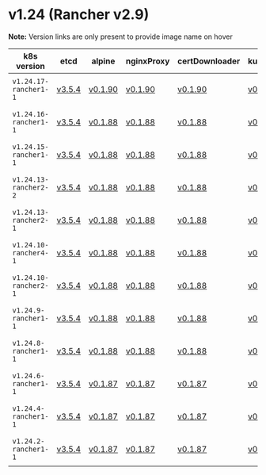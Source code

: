 # v1.24 (Rancher v2.9)

**Note:** Version links are only present to provide image name on hover

| k8s version| etcd| alpine| nginxProxy| certDownloader| kubernetesServicesSidecar| kubedns| dnsmasq| kubednsSidecar| kubednsAutoscaler| coredns| corednsAutoscaler| nodelocal| kubernetes| flannel| flannelCni| calicoNode| calicoCni| calicoControllers| calicoCtl| calicoFlexVol| canalNode| canalCni| canalControllers| canalFlannel| canalFlexVol| weaveNode| weaveCni| podInfraContainer| ingress| ingressBackend| ingressWebhook| metricsServer| windowsPodInfraContainer| aciCniDeployContainer| aciHostContainer| aciOpflexContainer| aciMcastContainer| aciOvsContainer| aciControllerContainer |
| ----- | ----- | ----- | ----- | ----- | ----- | ----- | ----- | ----- | ----- | ----- | ----- | ----- | ----- | ----- | ----- | ----- | ----- | ----- | ----- | ----- | ----- | ----- | ----- | ----- | ----- | ----- | ----- | ----- | ----- | ----- | ----- | ----- | ----- | ----- | ----- | ----- | ----- | ----- | -----  |
| `v1.24.17-rancher1-1` | [v3.5.4](## "rancher/mirrored-coreos-etcd")| [v0.1.90](## "rancher/rke-tools")| [v0.1.90](## "rancher/rke-tools")| [v0.1.90](## "rancher/rke-tools")| [v0.1.90](## "rancher/rke-tools")| [1.21.1](## "rancher/mirrored-k8s-dns-kube-dns")| [1.21.1](## "rancher/mirrored-k8s-dns-dnsmasq-nanny")| [1.21.1](## "rancher/mirrored-k8s-dns-sidecar")| [1.8.5](## "rancher/mirrored-cluster-proportional-autoscaler")| [1.9.3](## "rancher/mirrored-coredns-coredns")| [1.8.5](## "rancher/mirrored-cluster-proportional-autoscaler")| [1.21.1](## "rancher/mirrored-k8s-dns-node-cache")| [v1.24.17-rancher1](## "rancher/hyperkube")| [v0.15.1](## "rancher/mirrored-coreos-flannel")| [v0.3.0-rancher6](## "rancher/flannel-cni")| [v3.22.5](## "rancher/mirrored-calico-node")| [v3.22.5-rancher1](## "rancher/calico-cni")| [v3.22.5](## "rancher/mirrored-calico-kube-controllers")| [v3.22.5](## "rancher/mirrored-calico-ctl")| [v3.22.5](## "rancher/mirrored-calico-pod2daemon-flexvol")| [v3.22.5](## "rancher/mirrored-calico-node")| [v3.22.5-rancher1](## "rancher/calico-cni")| [v3.22.5](## "rancher/mirrored-calico-kube-controllers")| [v0.17.0](## "rancher/mirrored-flannelcni-flannel")| [v3.22.5](## "rancher/mirrored-calico-pod2daemon-flexvol")| [2.8.1](## "weaveworks/weave-kube")| [2.8.1](## "weaveworks/weave-npc")| [3.7](## "rancher/mirrored-pause")| [nginx-1.5.1-rancher2](## "rancher/nginx-ingress-controller")| [1.5-rancher1](## "rancher/mirrored-nginx-ingress-controller-defaultbackend")| [v1.1.1](## "rancher/mirrored-ingress-nginx-kube-webhook-certgen")| [v0.6.2](## "rancher/mirrored-metrics-server")| [3.7](## "rancher/mirrored-pause")| [6.0.3.1.81c2369](## "noiro/cnideploy")| [6.0.3.1.81c2369](## "noiro/aci-containers-host")| [6.0.3.1.81c2369](## "noiro/opflex")| [6.0.3.1.81c2369](## "noiro/opflex")| [6.0.3.1.81c2369](## "noiro/openvswitch")| [6.0.3.1.81c2369](## "noiro/aci-containers-controller") |
| `v1.24.16-rancher1-1` | [v3.5.4](## "rancher/mirrored-coreos-etcd")| [v0.1.88](## "rancher/rke-tools")| [v0.1.88](## "rancher/rke-tools")| [v0.1.88](## "rancher/rke-tools")| [v0.1.88](## "rancher/rke-tools")| [1.21.1](## "rancher/mirrored-k8s-dns-kube-dns")| [1.21.1](## "rancher/mirrored-k8s-dns-dnsmasq-nanny")| [1.21.1](## "rancher/mirrored-k8s-dns-sidecar")| [1.8.5](## "rancher/mirrored-cluster-proportional-autoscaler")| [1.9.3](## "rancher/mirrored-coredns-coredns")| [1.8.5](## "rancher/mirrored-cluster-proportional-autoscaler")| [1.21.1](## "rancher/mirrored-k8s-dns-node-cache")| [v1.24.16-rancher1](## "rancher/hyperkube")| [v0.15.1](## "rancher/mirrored-coreos-flannel")| [v0.3.0-rancher6](## "rancher/flannel-cni")| [v3.22.5](## "rancher/mirrored-calico-node")| [v3.22.5-rancher1](## "rancher/calico-cni")| [v3.22.5](## "rancher/mirrored-calico-kube-controllers")| [v3.22.5](## "rancher/mirrored-calico-ctl")| [v3.22.5](## "rancher/mirrored-calico-pod2daemon-flexvol")| [v3.22.5](## "rancher/mirrored-calico-node")| [v3.22.5-rancher1](## "rancher/calico-cni")| [v3.22.5](## "rancher/mirrored-calico-kube-controllers")| [v0.17.0](## "rancher/mirrored-flannelcni-flannel")| [v3.22.5](## "rancher/mirrored-calico-pod2daemon-flexvol")| [2.8.1](## "weaveworks/weave-kube")| [2.8.1](## "weaveworks/weave-npc")| [3.7](## "rancher/mirrored-pause")| [nginx-1.5.1-rancher2](## "rancher/nginx-ingress-controller")| [1.5-rancher1](## "rancher/mirrored-nginx-ingress-controller-defaultbackend")| [v1.1.1](## "rancher/mirrored-ingress-nginx-kube-webhook-certgen")| [v0.6.2](## "rancher/mirrored-metrics-server")| [3.7](## "rancher/mirrored-pause")| [5.2.7.1.81c2369](## "noiro/cnideploy")| [5.2.7.1.81c2369](## "noiro/aci-containers-host")| [5.2.7.1.81c2369](## "noiro/opflex")| [5.2.7.1.81c2369](## "noiro/opflex")| [5.2.7.1.81c2369](## "noiro/openvswitch")| [5.2.7.1.81c2369](## "noiro/aci-containers-controller")| [5.2.7.1.81c2369](## "noiro/gbp-server")| [5.2.7.1.81c2369](## "noiro/opflex-server") |
| `v1.24.15-rancher1-1` | [v3.5.4](## "rancher/mirrored-coreos-etcd")| [v0.1.88](## "rancher/rke-tools")| [v0.1.88](## "rancher/rke-tools")| [v0.1.88](## "rancher/rke-tools")| [v0.1.88](## "rancher/rke-tools")| [1.21.1](## "rancher/mirrored-k8s-dns-kube-dns")| [1.21.1](## "rancher/mirrored-k8s-dns-dnsmasq-nanny")| [1.21.1](## "rancher/mirrored-k8s-dns-sidecar")| [1.8.5](## "rancher/mirrored-cluster-proportional-autoscaler")| [1.9.3](## "rancher/mirrored-coredns-coredns")| [1.8.5](## "rancher/mirrored-cluster-proportional-autoscaler")| [1.21.1](## "rancher/mirrored-k8s-dns-node-cache")| [v1.24.15-rancher1](## "rancher/hyperkube")| [v0.15.1](## "rancher/mirrored-coreos-flannel")| [v0.3.0-rancher6](## "rancher/flannel-cni")| [v3.22.5](## "rancher/mirrored-calico-node")| [v3.22.5-rancher1](## "rancher/calico-cni")| [v3.22.5](## "rancher/mirrored-calico-kube-controllers")| [v3.22.5](## "rancher/mirrored-calico-ctl")| [v3.22.5](## "rancher/mirrored-calico-pod2daemon-flexvol")| [v3.22.5](## "rancher/mirrored-calico-node")| [v3.22.5-rancher1](## "rancher/calico-cni")| [v3.22.5](## "rancher/mirrored-calico-kube-controllers")| [v0.17.0](## "rancher/mirrored-flannelcni-flannel")| [v3.22.5](## "rancher/mirrored-calico-pod2daemon-flexvol")| [2.8.1](## "weaveworks/weave-kube")| [2.8.1](## "weaveworks/weave-npc")| [3.7](## "rancher/mirrored-pause")| [nginx-1.5.1-rancher2](## "rancher/nginx-ingress-controller")| [1.5-rancher1](## "rancher/mirrored-nginx-ingress-controller-defaultbackend")| [v1.1.1](## "rancher/mirrored-ingress-nginx-kube-webhook-certgen")| [v0.6.2](## "rancher/mirrored-metrics-server")| [3.7](## "rancher/mirrored-pause")| [5.2.7.1.81c2369](## "noiro/cnideploy")| [5.2.7.1.81c2369](## "noiro/aci-containers-host")| [5.2.7.1.81c2369](## "noiro/opflex")| [5.2.7.1.81c2369](## "noiro/opflex")| [5.2.7.1.81c2369](## "noiro/openvswitch")| [5.2.7.1.81c2369](## "noiro/aci-containers-controller")| [5.2.7.1.81c2369](## "noiro/gbp-server")| [5.2.7.1.81c2369](## "noiro/opflex-server") |
| `v1.24.13-rancher2-2` | [v3.5.4](## "rancher/mirrored-coreos-etcd")| [v0.1.88](## "rancher/rke-tools")| [v0.1.88](## "rancher/rke-tools")| [v0.1.88](## "rancher/rke-tools")| [v0.1.88](## "rancher/rke-tools")| [1.21.1](## "rancher/mirrored-k8s-dns-kube-dns")| [1.21.1](## "rancher/mirrored-k8s-dns-dnsmasq-nanny")| [1.21.1](## "rancher/mirrored-k8s-dns-sidecar")| [1.8.5](## "rancher/mirrored-cluster-proportional-autoscaler")| [1.9.3](## "rancher/mirrored-coredns-coredns")| [1.8.5](## "rancher/mirrored-cluster-proportional-autoscaler")| [1.21.1](## "rancher/mirrored-k8s-dns-node-cache")| [v1.24.13-rancher2](## "rancher/hyperkube")| [v0.15.1](## "rancher/mirrored-coreos-flannel")| [v0.3.0-rancher6](## "rancher/flannel-cni")| [v3.22.5](## "rancher/mirrored-calico-node")| [v3.22.5-rancher1](## "rancher/calico-cni")| [v3.22.5](## "rancher/mirrored-calico-kube-controllers")| [v3.22.5](## "rancher/mirrored-calico-ctl")| [v3.22.5](## "rancher/mirrored-calico-pod2daemon-flexvol")| [v3.22.5](## "rancher/mirrored-calico-node")| [v3.22.5-rancher1](## "rancher/calico-cni")| [v3.22.5](## "rancher/mirrored-calico-kube-controllers")| [v0.17.0](## "rancher/mirrored-flannelcni-flannel")| [v3.22.5](## "rancher/mirrored-calico-pod2daemon-flexvol")| [2.8.1](## "weaveworks/weave-kube")| [2.8.1](## "weaveworks/weave-npc")| [3.7](## "rancher/mirrored-pause")| [nginx-1.5.1-rancher2](## "rancher/nginx-ingress-controller")| [1.5-rancher1](## "rancher/mirrored-nginx-ingress-controller-defaultbackend")| [v1.1.1](## "rancher/mirrored-ingress-nginx-kube-webhook-certgen")| [v0.6.2](## "rancher/mirrored-metrics-server")| [3.7](## "rancher/mirrored-pause")| [5.2.7.1.81c2369](## "noiro/cnideploy")| [5.2.7.1.81c2369](## "noiro/aci-containers-host")| [5.2.7.1.81c2369](## "noiro/opflex")| [5.2.7.1.81c2369](## "noiro/opflex")| [5.2.7.1.81c2369](## "noiro/openvswitch")| [5.2.7.1.81c2369](## "noiro/aci-containers-controller")| [5.2.7.1.81c2369](## "noiro/gbp-server")| [5.2.7.1.81c2369](## "noiro/opflex-server") |
| `v1.24.13-rancher2-1` | [v3.5.4](## "rancher/mirrored-coreos-etcd")| [v0.1.88](## "rancher/rke-tools")| [v0.1.88](## "rancher/rke-tools")| [v0.1.88](## "rancher/rke-tools")| [v0.1.88](## "rancher/rke-tools")| [1.21.1](## "rancher/mirrored-k8s-dns-kube-dns")| [1.21.1](## "rancher/mirrored-k8s-dns-dnsmasq-nanny")| [1.21.1](## "rancher/mirrored-k8s-dns-sidecar")| [1.8.5](## "rancher/mirrored-cluster-proportional-autoscaler")| [1.9.3](## "rancher/mirrored-coredns-coredns")| [1.8.5](## "rancher/mirrored-cluster-proportional-autoscaler")| [1.21.1](## "rancher/mirrored-k8s-dns-node-cache")| [v1.24.13-rancher2](## "rancher/hyperkube")| [v0.15.1](## "rancher/mirrored-coreos-flannel")| [v0.3.0-rancher6](## "rancher/flannel-cni")| [v3.22.5](## "rancher/mirrored-calico-node")| [v3.22.5-rancher1](## "rancher/calico-cni")| [v3.22.5](## "rancher/mirrored-calico-kube-controllers")| [v3.22.5](## "rancher/mirrored-calico-ctl")| [v3.22.5](## "rancher/mirrored-calico-pod2daemon-flexvol")| [v3.22.5](## "rancher/mirrored-calico-node")| [v3.22.5-rancher1](## "rancher/calico-cni")| [v3.22.5](## "rancher/mirrored-calico-kube-controllers")| [v0.17.0](## "rancher/mirrored-flannelcni-flannel")| [v3.22.5](## "rancher/mirrored-calico-pod2daemon-flexvol")| [2.8.1](## "weaveworks/weave-kube")| [2.8.1](## "weaveworks/weave-npc")| [3.7](## "rancher/mirrored-pause")| [nginx-1.5.1-rancher2](## "rancher/nginx-ingress-controller")| [1.5-rancher1](## "rancher/mirrored-nginx-ingress-controller-defaultbackend")| [v1.1.1](## "rancher/mirrored-ingress-nginx-kube-webhook-certgen")| [v0.6.2](## "rancher/mirrored-metrics-server")| [3.7](## "rancher/mirrored-pause")| [5.2.3.6.1d150da](## "noiro/cnideploy")| [5.2.3.6.1d150da](## "noiro/aci-containers-host")| [5.2.3.6.1d150da](## "noiro/opflex")| [5.2.3.6.1d150da](## "noiro/opflex")| [5.2.3.6.1d150da](## "noiro/openvswitch")| [5.2.3.6.1d150da](## "noiro/aci-containers-controller")| [5.2.3.6.1d150da](## "noiro/gbp-server")| [5.2.3.6.1d150da](## "noiro/opflex-server") |
| `v1.24.10-rancher4-1` | [v3.5.4](## "rancher/mirrored-coreos-etcd")| [v0.1.88](## "rancher/rke-tools")| [v0.1.88](## "rancher/rke-tools")| [v0.1.88](## "rancher/rke-tools")| [v0.1.88](## "rancher/rke-tools")| [1.21.1](## "rancher/mirrored-k8s-dns-kube-dns")| [1.21.1](## "rancher/mirrored-k8s-dns-dnsmasq-nanny")| [1.21.1](## "rancher/mirrored-k8s-dns-sidecar")| [1.8.5](## "rancher/mirrored-cluster-proportional-autoscaler")| [1.9.3](## "rancher/mirrored-coredns-coredns")| [1.8.5](## "rancher/mirrored-cluster-proportional-autoscaler")| [1.21.1](## "rancher/mirrored-k8s-dns-node-cache")| [v1.24.10-rancher4](## "rancher/hyperkube")| [v0.15.1](## "rancher/mirrored-coreos-flannel")| [v0.3.0-rancher6](## "rancher/flannel-cni")| [v3.22.5](## "rancher/mirrored-calico-node")| [v3.22.5-rancher1](## "rancher/calico-cni")| [v3.22.5](## "rancher/mirrored-calico-kube-controllers")| [v3.22.5](## "rancher/mirrored-calico-ctl")| [v3.22.5](## "rancher/mirrored-calico-pod2daemon-flexvol")| [v3.22.5](## "rancher/mirrored-calico-node")| [v3.22.5-rancher1](## "rancher/calico-cni")| [v3.22.5](## "rancher/mirrored-calico-kube-controllers")| [v0.17.0](## "rancher/mirrored-flannelcni-flannel")| [v3.22.5](## "rancher/mirrored-calico-pod2daemon-flexvol")| [2.8.1](## "weaveworks/weave-kube")| [2.8.1](## "weaveworks/weave-npc")| [3.6](## "rancher/mirrored-pause")| [nginx-1.5.1-rancher2](## "rancher/nginx-ingress-controller")| [1.5-rancher1](## "rancher/mirrored-nginx-ingress-controller-defaultbackend")| [v1.1.1](## "rancher/mirrored-ingress-nginx-kube-webhook-certgen")| [v0.6.2](## "rancher/mirrored-metrics-server")| [3.6](## "rancher/mirrored-pause")| [5.2.3.5.1d150da](## "noiro/cnideploy")| [5.2.3.5.1d150da](## "noiro/aci-containers-host")| [5.2.3.5.1d150da](## "noiro/opflex")| [5.2.3.5.1d150da](## "noiro/opflex")| [5.2.3.5.1d150da](## "noiro/openvswitch")| [5.2.3.5.1d150da](## "noiro/aci-containers-controller")| [5.2.3.5.1d150da](## "noiro/gbp-server")| [5.2.3.5.1d150da](## "noiro/opflex-server") |
| `v1.24.10-rancher2-1` | [v3.5.4](## "rancher/mirrored-coreos-etcd")| [v0.1.88](## "rancher/rke-tools")| [v0.1.88](## "rancher/rke-tools")| [v0.1.88](## "rancher/rke-tools")| [v0.1.88](## "rancher/rke-tools")| [1.21.1](## "rancher/mirrored-k8s-dns-kube-dns")| [1.21.1](## "rancher/mirrored-k8s-dns-dnsmasq-nanny")| [1.21.1](## "rancher/mirrored-k8s-dns-sidecar")| [1.8.5](## "rancher/mirrored-cluster-proportional-autoscaler")| [1.9.3](## "rancher/mirrored-coredns-coredns")| [1.8.5](## "rancher/mirrored-cluster-proportional-autoscaler")| [1.21.1](## "rancher/mirrored-k8s-dns-node-cache")| [v1.24.10-rancher2](## "rancher/hyperkube")| [v0.15.1](## "rancher/mirrored-coreos-flannel")| [v0.3.0-rancher6](## "rancher/flannel-cni")| [v3.22.5](## "rancher/mirrored-calico-node")| [v3.22.5-rancher1](## "rancher/calico-cni")| [v3.22.5](## "rancher/mirrored-calico-kube-controllers")| [v3.22.5](## "rancher/mirrored-calico-ctl")| [v3.22.5](## "rancher/mirrored-calico-pod2daemon-flexvol")| [v3.22.5](## "rancher/mirrored-calico-node")| [v3.22.5-rancher1](## "rancher/calico-cni")| [v3.22.5](## "rancher/mirrored-calico-kube-controllers")| [v0.17.0](## "rancher/mirrored-flannelcni-flannel")| [v3.22.5](## "rancher/mirrored-calico-pod2daemon-flexvol")| [2.8.1](## "weaveworks/weave-kube")| [2.8.1](## "weaveworks/weave-npc")| [3.6](## "rancher/mirrored-pause")| [nginx-1.5.1-rancher2](## "rancher/nginx-ingress-controller")| [1.5-rancher1](## "rancher/mirrored-nginx-ingress-controller-defaultbackend")| [v1.1.1](## "rancher/mirrored-ingress-nginx-kube-webhook-certgen")| [v0.6.2](## "rancher/mirrored-metrics-server")| [3.6](## "rancher/mirrored-pause")| [5.2.3.5.1d150da](## "noiro/cnideploy")| [5.2.3.5.1d150da](## "noiro/aci-containers-host")| [5.2.3.5.1d150da](## "noiro/opflex")| [5.2.3.5.1d150da](## "noiro/opflex")| [5.2.3.5.1d150da](## "noiro/openvswitch")| [5.2.3.5.1d150da](## "noiro/aci-containers-controller")| [5.2.3.5.1d150da](## "noiro/gbp-server")| [5.2.3.5.1d150da](## "noiro/opflex-server") |
| `v1.24.9-rancher1-1` | [v3.5.4](## "rancher/mirrored-coreos-etcd")| [v0.1.88](## "rancher/rke-tools")| [v0.1.88](## "rancher/rke-tools")| [v0.1.88](## "rancher/rke-tools")| [v0.1.88](## "rancher/rke-tools")| [1.21.1](## "rancher/mirrored-k8s-dns-kube-dns")| [1.21.1](## "rancher/mirrored-k8s-dns-dnsmasq-nanny")| [1.21.1](## "rancher/mirrored-k8s-dns-sidecar")| [1.8.5](## "rancher/mirrored-cluster-proportional-autoscaler")| [1.9.3](## "rancher/mirrored-coredns-coredns")| [1.8.5](## "rancher/mirrored-cluster-proportional-autoscaler")| [1.21.1](## "rancher/mirrored-k8s-dns-node-cache")| [v1.24.9-rancher1](## "rancher/hyperkube")| [v0.15.1](## "rancher/mirrored-coreos-flannel")| [v0.3.0-rancher6](## "rancher/flannel-cni")| [v3.22.5](## "rancher/mirrored-calico-node")| [v3.22.5-rancher1](## "rancher/calico-cni")| [v3.22.5](## "rancher/mirrored-calico-kube-controllers")| [v3.22.5](## "rancher/mirrored-calico-ctl")| [v3.22.5](## "rancher/mirrored-calico-pod2daemon-flexvol")| [v3.22.5](## "rancher/mirrored-calico-node")| [v3.22.5-rancher1](## "rancher/calico-cni")| [v3.22.5](## "rancher/mirrored-calico-kube-controllers")| [v0.17.0](## "rancher/mirrored-flannelcni-flannel")| [v3.22.5](## "rancher/mirrored-calico-pod2daemon-flexvol")| [2.8.1](## "weaveworks/weave-kube")| [2.8.1](## "weaveworks/weave-npc")| [3.6](## "rancher/mirrored-pause")| [nginx-1.2.1-rancher1](## "rancher/nginx-ingress-controller")| [1.5-rancher1](## "rancher/mirrored-nginx-ingress-controller-defaultbackend")| [v1.1.1](## "rancher/mirrored-ingress-nginx-kube-webhook-certgen")| [v0.6.1](## "rancher/mirrored-metrics-server")| [3.6](## "rancher/mirrored-pause")| [5.2.3.5.1d150da](## "noiro/cnideploy")| [5.2.3.5.1d150da](## "noiro/aci-containers-host")| [5.2.3.5.1d150da](## "noiro/opflex")| [5.2.3.5.1d150da](## "noiro/opflex")| [5.2.3.5.1d150da](## "noiro/openvswitch")| [5.2.3.5.1d150da](## "noiro/aci-containers-controller")| [5.2.3.5.1d150da](## "noiro/gbp-server")| [5.2.3.5.1d150da](## "noiro/opflex-server") |
| `v1.24.8-rancher1-1` | [v3.5.4](## "rancher/mirrored-coreos-etcd")| [v0.1.88](## "rancher/rke-tools")| [v0.1.88](## "rancher/rke-tools")| [v0.1.88](## "rancher/rke-tools")| [v0.1.88](## "rancher/rke-tools")| [1.21.1](## "rancher/mirrored-k8s-dns-kube-dns")| [1.21.1](## "rancher/mirrored-k8s-dns-dnsmasq-nanny")| [1.21.1](## "rancher/mirrored-k8s-dns-sidecar")| [1.8.5](## "rancher/mirrored-cluster-proportional-autoscaler")| [1.9.3](## "rancher/mirrored-coredns-coredns")| [1.8.5](## "rancher/mirrored-cluster-proportional-autoscaler")| [1.21.1](## "rancher/mirrored-k8s-dns-node-cache")| [v1.24.8-rancher1](## "rancher/hyperkube")| [v0.15.1](## "rancher/mirrored-coreos-flannel")| [v0.3.0-rancher6](## "rancher/flannel-cni")| [v3.22.0](## "rancher/mirrored-calico-node")| [v3.22.0-rancher1](## "rancher/calico-cni")| [v3.22.0](## "rancher/mirrored-calico-kube-controllers")| [v3.22.0](## "rancher/mirrored-calico-ctl")| [v3.22.0](## "rancher/mirrored-calico-pod2daemon-flexvol")| [v3.22.0](## "rancher/mirrored-calico-node")| [v3.22.0-rancher1](## "rancher/calico-cni")| [v3.22.0](## "rancher/mirrored-calico-kube-controllers")| [v0.17.0](## "rancher/mirrored-flannelcni-flannel")| [v3.22.0](## "rancher/mirrored-calico-pod2daemon-flexvol")| [2.8.1](## "weaveworks/weave-kube")| [2.8.1](## "weaveworks/weave-npc")| [3.6](## "rancher/mirrored-pause")| [nginx-1.2.1-rancher1](## "rancher/nginx-ingress-controller")| [1.5-rancher1](## "rancher/mirrored-nginx-ingress-controller-defaultbackend")| [v1.1.1](## "rancher/mirrored-ingress-nginx-kube-webhook-certgen")| [v0.6.1](## "rancher/mirrored-metrics-server")| [3.6](## "rancher/mirrored-pause")| [5.2.3.4.1d150da](## "noiro/cnideploy")| [5.2.3.4.1d150da](## "noiro/aci-containers-host")| [5.2.3.4.1d150da](## "noiro/opflex")| [5.2.3.4.1d150da](## "noiro/opflex")| [5.2.3.4.1d150da](## "noiro/openvswitch")| [5.2.3.4.1d150da](## "noiro/aci-containers-controller")| [5.2.3.4.1d150da](## "noiro/gbp-server")| [5.2.3.4.1d150da](## "noiro/opflex-server") |
| `v1.24.6-rancher1-1` | [v3.5.4](## "rancher/mirrored-coreos-etcd")| [v0.1.87](## "rancher/rke-tools")| [v0.1.87](## "rancher/rke-tools")| [v0.1.87](## "rancher/rke-tools")| [v0.1.87](## "rancher/rke-tools")| [1.21.1](## "rancher/mirrored-k8s-dns-kube-dns")| [1.21.1](## "rancher/mirrored-k8s-dns-dnsmasq-nanny")| [1.21.1](## "rancher/mirrored-k8s-dns-sidecar")| [1.8.5](## "rancher/mirrored-cluster-proportional-autoscaler")| [1.9.3](## "rancher/mirrored-coredns-coredns")| [1.8.5](## "rancher/mirrored-cluster-proportional-autoscaler")| [1.21.1](## "rancher/mirrored-k8s-dns-node-cache")| [v1.24.6-rancher1](## "rancher/hyperkube")| [v0.15.1](## "rancher/mirrored-coreos-flannel")| [v0.3.0-rancher6](## "rancher/flannel-cni")| [v3.22.0](## "rancher/mirrored-calico-node")| [v3.22.0-rancher1](## "rancher/calico-cni")| [v3.22.0](## "rancher/mirrored-calico-kube-controllers")| [v3.22.0](## "rancher/mirrored-calico-ctl")| [v3.22.0](## "rancher/mirrored-calico-pod2daemon-flexvol")| [v3.22.0](## "rancher/mirrored-calico-node")| [v3.22.0-rancher1](## "rancher/calico-cni")| [v3.22.0](## "rancher/mirrored-calico-kube-controllers")| [v0.17.0](## "rancher/mirrored-flannelcni-flannel")| [v3.22.0](## "rancher/mirrored-calico-pod2daemon-flexvol")| [2.8.1](## "weaveworks/weave-kube")| [2.8.1](## "weaveworks/weave-npc")| [3.6](## "rancher/mirrored-pause")| [nginx-1.2.1-rancher1](## "rancher/nginx-ingress-controller")| [1.5-rancher1](## "rancher/mirrored-nginx-ingress-controller-defaultbackend")| [v1.1.1](## "rancher/mirrored-ingress-nginx-kube-webhook-certgen")| [v0.6.1](## "rancher/mirrored-metrics-server")| [3.6](## "rancher/mirrored-pause")| [5.2.3.2.1d150da](## "noiro/cnideploy")| [5.2.3.2.1d150da](## "noiro/aci-containers-host")| [5.2.3.2.1d150da](## "noiro/opflex")| [5.2.3.2.1d150da](## "noiro/opflex")| [5.2.3.2.1d150da](## "noiro/openvswitch")| [5.2.3.2.1d150da](## "noiro/aci-containers-controller")| [5.2.3.2.1d150da](## "noiro/gbp-server")| [5.2.3.2.1d150da](## "noiro/opflex-server") |
| `v1.24.4-rancher1-1` | [v3.5.4](## "rancher/mirrored-coreos-etcd")| [v0.1.87](## "rancher/rke-tools")| [v0.1.87](## "rancher/rke-tools")| [v0.1.87](## "rancher/rke-tools")| [v0.1.87](## "rancher/rke-tools")| [1.21.1](## "rancher/mirrored-k8s-dns-kube-dns")| [1.21.1](## "rancher/mirrored-k8s-dns-dnsmasq-nanny")| [1.21.1](## "rancher/mirrored-k8s-dns-sidecar")| [1.8.5](## "rancher/mirrored-cluster-proportional-autoscaler")| [1.9.3](## "rancher/mirrored-coredns-coredns")| [1.8.5](## "rancher/mirrored-cluster-proportional-autoscaler")| [1.21.1](## "rancher/mirrored-k8s-dns-node-cache")| [v1.24.4-rancher1](## "rancher/hyperkube")| [v0.15.1](## "rancher/mirrored-coreos-flannel")| [v0.3.0-rancher6](## "rancher/flannel-cni")| [v3.22.0](## "rancher/mirrored-calico-node")| [v3.22.0-rancher1](## "rancher/calico-cni")| [v3.22.0](## "rancher/mirrored-calico-kube-controllers")| [v3.22.0](## "rancher/mirrored-calico-ctl")| [v3.22.0](## "rancher/mirrored-calico-pod2daemon-flexvol")| [v3.22.0](## "rancher/mirrored-calico-node")| [v3.22.0-rancher1](## "rancher/calico-cni")| [v3.22.0](## "rancher/mirrored-calico-kube-controllers")| [v0.17.0](## "rancher/mirrored-flannelcni-flannel")| [v3.22.0](## "rancher/mirrored-calico-pod2daemon-flexvol")| [2.8.1](## "weaveworks/weave-kube")| [2.8.1](## "weaveworks/weave-npc")| [3.6](## "rancher/mirrored-pause")| [nginx-1.2.1-rancher1](## "rancher/nginx-ingress-controller")| [1.5-rancher1](## "rancher/mirrored-nginx-ingress-controller-defaultbackend")| [v1.1.1](## "rancher/mirrored-ingress-nginx-kube-webhook-certgen")| [v0.6.1](## "rancher/mirrored-metrics-server")| [3.6](## "rancher/mirrored-pause")| [5.2.3.2.1d150da](## "noiro/cnideploy")| [5.2.3.2.1d150da](## "noiro/aci-containers-host")| [5.2.3.2.1d150da](## "noiro/opflex")| [5.2.3.2.1d150da](## "noiro/opflex")| [5.2.3.2.1d150da](## "noiro/openvswitch")| [5.2.3.2.1d150da](## "noiro/aci-containers-controller")| [5.2.3.2.1d150da](## "noiro/gbp-server")| [5.2.3.2.1d150da](## "noiro/opflex-server") |
| `v1.24.2-rancher1-1` | [v3.5.4](## "rancher/mirrored-coreos-etcd")| [v0.1.87](## "rancher/rke-tools")| [v0.1.87](## "rancher/rke-tools")| [v0.1.87](## "rancher/rke-tools")| [v0.1.87](## "rancher/rke-tools")| [1.21.1](## "rancher/mirrored-k8s-dns-kube-dns")| [1.21.1](## "rancher/mirrored-k8s-dns-dnsmasq-nanny")| [1.21.1](## "rancher/mirrored-k8s-dns-sidecar")| [1.8.5](## "rancher/mirrored-cluster-proportional-autoscaler")| [1.9.3](## "rancher/mirrored-coredns-coredns")| [1.8.5](## "rancher/mirrored-cluster-proportional-autoscaler")| [1.21.1](## "rancher/mirrored-k8s-dns-node-cache")| [v1.24.2-rancher1](## "rancher/hyperkube")| [v0.15.1](## "rancher/mirrored-coreos-flannel")| [v0.3.0-rancher6](## "rancher/flannel-cni")| [v3.22.0](## "rancher/mirrored-calico-node")| [v3.22.0-rancher1](## "rancher/calico-cni")| [v3.22.0](## "rancher/mirrored-calico-kube-controllers")| [v3.22.0](## "rancher/mirrored-calico-ctl")| [v3.22.0](## "rancher/mirrored-calico-pod2daemon-flexvol")| [v3.22.0](## "rancher/mirrored-calico-node")| [v3.22.0-rancher1](## "rancher/calico-cni")| [v3.22.0](## "rancher/mirrored-calico-kube-controllers")| [v0.17.0](## "rancher/mirrored-flannelcni-flannel")| [v3.22.0](## "rancher/mirrored-calico-pod2daemon-flexvol")| [2.8.1](## "weaveworks/weave-kube")| [2.8.1](## "weaveworks/weave-npc")| [3.6](## "rancher/mirrored-pause")| [nginx-1.2.1-rancher1](## "rancher/nginx-ingress-controller")| [1.5-rancher1](## "rancher/mirrored-nginx-ingress-controller-defaultbackend")| [v1.1.1](## "rancher/mirrored-ingress-nginx-kube-webhook-certgen")| [v0.6.1](## "rancher/mirrored-metrics-server")| [3.6](## "rancher/mirrored-pause")| [5.2.3.2.1d150da](## "noiro/cnideploy")| [5.2.3.2.1d150da](## "noiro/aci-containers-host")| [5.2.3.2.1d150da](## "noiro/opflex")| [5.2.3.2.1d150da](## "noiro/opflex")| [5.2.3.2.1d150da](## "noiro/openvswitch")| [5.2.3.2.1d150da](## "noiro/aci-containers-controller")| [5.2.3.2.1d150da](## "noiro/gbp-server")| [5.2.3.2.1d150da](## "noiro/opflex-server") |



